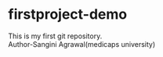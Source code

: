 # firstproject-demo
This is my first git repository.
<br>
Author-Sangini Agrawal(medicaps university)

